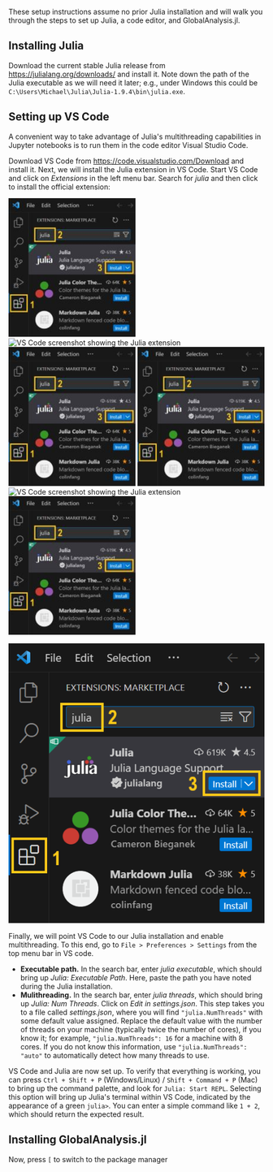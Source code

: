 These setup instructions assume no prior Julia installation and will walk you through the steps to set up Julia, a code editor, and GlobalAnalysis.jl.


## Installing Julia

Download the current stable Julia release from <https://julialang.org/downloads/> and install it. Note down the path of the Julia executable as we will need it later; e.g., under Windows this could be `C:\Users\Michael\Julia\Julia-1.9.4\bin\julia.exe`.

## Setting up VS Code

A convenient way to take advantage of Julia's multithreading capabilities in Jupyter notebooks is to run them in the code editor Visual Studio Code. 

Download VS Code from <https://code.visualstudio.com/Download> and install it. Next, we will install the Julia extension in VS Code. Start VS Code and click on *Extensions* in the left menu bar. Search for *julia* and then click to install the official extension:

<img src="./figures/julia_extension.jpg" alt="VS Code screenshot showing the Julia extension" width="250" >

<img src="/figures/julia_extension.jpg" alt="VS Code screenshot showing the Julia extension" width="250" >

<img src="figures/julia_extension.jpg" alt="VS Code screenshot showing the Julia extension" width="250" >

<img src="./figures/julia_extension.jpg" alt="VS Code screenshot showing the Julia extension" width="250" />

<img src="/figures/julia_extension.jpg" alt="VS Code screenshot showing the Julia extension" width="250" />

<img src="figures/julia_extension.jpg" alt="VS Code screenshot showing the Julia extension" width="250" />

!["VS Code screenshot showing the Julia extension"](./figures/julia_extension.PNG)


Finally, we will point VS Code to our Julia installation and enable multithreading. To this end, go to `File > Preferences > Settings` from the top menu bar in VS code. 
- **Executable path.** In the search bar, enter *julia executable*, which should bring up *Julia: Executable Path*. Here, paste the path you have noted during the Julia installation.
- **Mulithreading.** In the search bar, enter *julia threads*, which should bring up *Julia: Num Threads*. Click on *Edit in settings.json*. This step takes you to a file called *settings.json*, where you will find `"julia.NumThreads"` with some default value assigned. Replace the default value with the number of threads on your machine (typically twice the number of cores), if you know it; for example, `"julia.NumThreads": 16` for a machine with 8 cores. If you do not know this information, use `"julia.NumThreads": "auto"` to automatically detect how many threads to use.

VS Code and Julia are now set up. To verify that everything is working, you can press `Ctrl + Shift + P` (Windows/Linux) / `Shift + Command + P` (Mac) to bring up the command palette, and look for `Julia: Start REPL`. Selecting this option will bring up Julia's terminal within VS Code, indicated by the appearance of a green `julia>`. You can enter a simple command like `1 + 2`, which should return the expected result.


## Installing GlobalAnalysis.jl



Now, press `[` to switch to the package manager